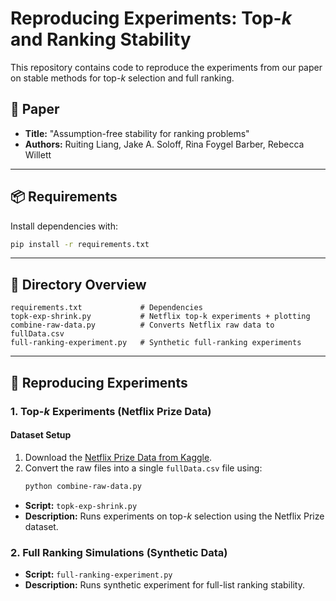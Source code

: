 # Reproducing Experiments: Top-*k* and Ranking Stability

This repository contains code to reproduce the experiments from our paper on stable methods for top-*k* selection and full ranking.

## 📄 Paper

- **Title:** "Assumption-free stability for ranking problems"
- **Authors:** Ruiting Liang, Jake A. Soloff, Rina Foygel Barber, Rebecca Willett

---

## 📦 Requirements

Install dependencies with:

```bash
pip install -r requirements.txt
```

---

## 📁 Directory Overview

```
requirements.txt             # Dependencies
topk-exp-shrink.py           # Netflix top-k experiments + plotting
combine-raw-data.py          # Converts Netflix raw data to fullData.csv
full-ranking-experiment.py   # Synthetic full-ranking experiments
```

---

## 🔁 Reproducing Experiments

### 1. Top-*k* Experiments (Netflix Prize Data)

#### Dataset Setup

1. Download the [Netflix Prize Data from Kaggle](https://www.kaggle.com/datasets/netflix-inc/netflix-prize-data).
2. Convert the raw files into a single `fullData.csv` file using:
   ```bash
   python combine-raw-data.py
   ```

- **Script:** `topk-exp-shrink.py`  
- **Description:** Runs experiments on top-*k* selection using the Netflix Prize dataset.

### 2. Full Ranking Simulations (Synthetic Data)

- **Script:** `full-ranking-experiment.py`  
- **Description:** Runs synthetic experiment for full-list ranking stability.
